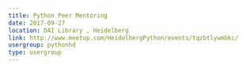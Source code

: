```yaml
---
title: Python Peer Mentoring
date: 2017-09-27
location: DAI Library , Heidelberg
link: http://www.meetup.com/HeidelbergPython/events/tqzbtlywmbkc/
usergroup: pythonhd
type: usergroup
---
```


